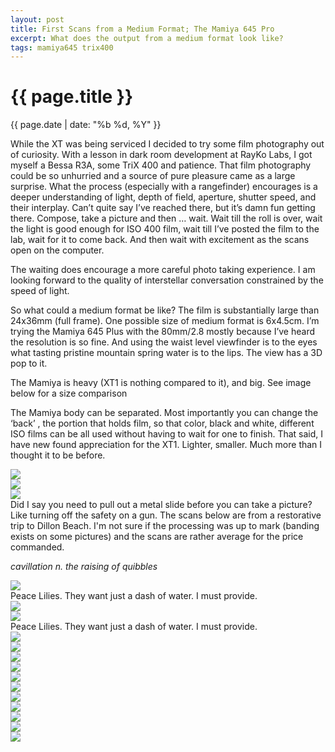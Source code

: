 ```yaml
---
layout: post
title: First Scans from a Medium Format; The Mamiya 645 Pro
excerpt: What does the output from a medium format look like?
tags: mamiya645 trix400
---
```


{{ page.title }}
================
<div class="pdate"> {{ page.date | date: "%b %d, %Y" }} </div>

While the XT was being serviced I decided to try some film photography out of
curiosity. With a lesson in dark room development at RayKo Labs, I got myself a
Bessa R3A, some TriX 400 and patience. That film photography could be so
unhurried and a source of pure pleasure came as a large surprise. What the
process (especially with a rangefinder) encourages is a deeper understanding of
light, depth of field, aperture, shutter speed, and their interplay. Can’t quite
say I’ve reached there, but it’s damn fun getting there. Compose, take a picture
and then … wait. Wait till the roll is over, wait the light is good enough for
ISO 400 film, wait till I’ve posted the film to the lab, wait for it to come
back.  And then wait with excitement as the scans open on the computer.

The waiting does encourage a more careful photo taking experience. I am looking
forward to the quality of interstellar conversation constrained by the speed of
light.

So what could a medium format be like? The film is substantially large than
24x36mm (full frame). One possible size of medium format is 6x4.5cm. I’m trying
the Mamiya 645 Plus with the 80mm/2.8 mostly because I’ve heard the resolution
is so fine. And using the waist level viewfinder is to the eyes what tasting
pristine mountain spring water is to the lips.  The view has a 3D pop to it.

The Mamiya is heavy (XT1 is nothing compared to it), and big. See image below
for a size comparison

<!--  ![Comparison of XT1 and Mamiya 645 Pro]({{ site.url }}/images/photos/mamiya1/compare.jpg) -->
 
The Mamiya body can be separated.  Most importantly you can change the ‘back’ , the portion that holds film, so that color, black and white, different ISO films can be all used without having to wait for one to finish. That said, I have new found appreciation for the XT1. Lighter, smaller. Much more than I thought it to be before. 

<div style="max-width:1200px;margin:0;padding:0;">
<div id="demo5" class="flex-images">

<div class="item" data-w="275" data-h="200">
<!-- <div class="img" style="overflow:visible;bottom: 25px;"><img src="https://docs.google.com/uc?id=0B6d70FmpKIi1V0pkMTNDN2hWSm8" data-src="https://docs.google.com/uc?id=0B6d70FmpKIi1YTh1eGFabHA5eUE" > </div> -->
<div class="img"><img src="https://docs.google.com/uc?id=0B6d70FmpKIi1V0pkMTNDN2hWSm8" data-src="https://docs.google.com/uc?id=0B6d70FmpKIi1YTh1eGFabHA5eUE" > </div>
</div>

<div class="item" data-w="275" data-h="200">
<div class="img"><img src="https://docs.google.com/uc?id=0B6d70FmpKIi1V0pkMTNDN2hWSm8" data-src="https://docs.google.com/uc?id=0B6d70FmpKIi1YS1TbkVsNEJCVW8"></div>
</div>


<div class="item" data-w="275" data-h="200">
<div class="img"><img src="https://docs.google.com/uc?id=0B6d70FmpKIi1V0pkMTNDN2hWSm8" data-src="https://docs.google.com/uc?id=0B6d70FmpKIi1LUJEZDF4U1hyRlk"> </div>
<!-- <div class="bottom"/div> -->
</div>

</div> </div> Did I say you need to pull out a metal slide before you can take a
picture? Like turning off the safety on a gun. The scans below are from a
restorative trip to Dillon Beach. I'm not sure if the processing was up to mark
(banding exists on some pictures) and the scans are rather average for the price
commanded.

*cavillation n. the raising of quibbles*


<div style="max-width:1200px;margin:0;padding:0;"> <div id="demo4"
class="flex-images">

<div class="item" data-w="1092" data-h="800">
	<div class="img" style="overflow:visible;bottom: 25px;">
		<img src="https://docs.google.com/uc?id=0B6d70FmpKIi1V0pkMTNDN2hWSm8" data-src="https://docs.google.com/uc?id=0B6d70FmpKIi1U0VoUUlnVUFDM0k">
    </div>
	<div class="bottom"> Peace Lilies. They want just a dash of water. I must provide.</div>
</div>
<div class="item" data-w="1092" data-h="800">
	<div class="img"><img src="https://docs.google.com/uc?id=0B6d70FmpKIi1V0pkMTNDN2hWSm8" data-src="https://docs.google.com/uc?id=0B6d70FmpKIi1UjV1WDRDWkhrV28"></div>
</div>
<div class="item" data-w="1092" data-h="800">
	<div class="img"><img src="https://docs.google.com/uc?id=0B6d70FmpKIi1V0pkMTNDN2hWSm8" data-src="https://docs.google.com/uc?id=0B6d70FmpKIi1aUxZa3lQMDNRTms"></div>
	<div class='bottom'>Peace Lilies. They want just a dash of water. I must provide.</div>
</div>
<div class="item" data-w="1092" data-h="800">
	<div class="img"><img src="https://docs.google.com/uc?id=0B6d70FmpKIi1V0pkMTNDN2hWSm8" data-src="https://docs.google.com/uc?id=0B6d70FmpKIi1OEp6VTNFMjNic28"></div>
</div>
<div class="item" data-w="1092" data-h="800">
	<div class="img"><img src="https://docs.google.com/uc?id=0B6d70FmpKIi1V0pkMTNDN2hWSm8" data-src="https://docs.google.com/uc?id=0B6d70FmpKIi1c2FfdDhWMEY1N3M"></div>
</div>
<div class="item" data-w="1092" data-h="800">
	<div class="img"><img src="https://docs.google.com/uc?id=0B6d70FmpKIi1V0pkMTNDN2hWSm8" data-src="https://docs.google.com/uc?id=0B6d70FmpKIi1TU1NcjFwczEzWnc"></div>
</div>
<div class="item" data-w="1092" data-h="800">
	<div class="img"><img src="https://docs.google.com/uc?id=0B6d70FmpKIi1V0pkMTNDN2hWSm8" data-src="https://docs.google.com/uc?id=0B6d70FmpKIi1ZTE2bjY5M05ZOG8"></div>
</div>
<div class="item" data-w="1092" data-h="800">
	<div class="img"><img src="https://docs.google.com/uc?id=0B6d70FmpKIi1V0pkMTNDN2hWSm8" data-src="https://docs.google.com/uc?id=0B6d70FmpKIi1clFtSGxScUdnWDQ"></div>
</div>
<div class="item" data-w="1092" data-h="800">
	<div class="img"><img src="https://docs.google.com/uc?id=0B6d70FmpKIi1V0pkMTNDN2hWSm8" data-src="https://docs.google.com/uc?id=0B6d70FmpKIi1aWVVeVpyRndOUnc"></div>
</div>
<div class="item" data-w="1092" data-h="800">
	<div class="img"><img src="https://docs.google.com/uc?id=0B6d70FmpKIi1V0pkMTNDN2hWSm8" data-src="https://docs.google.com/uc?id=0B6d70FmpKIi1QnRpU0ZLdmpWNVE"></div>
</div>
<div class="item" data-w="1092" data-h="800">
	<div class="img"><img src="https://docs.google.com/uc?id=0B6d70FmpKIi1V0pkMTNDN2hWSm8" data-src="https://docs.google.com/uc?id=0B6d70FmpKIi1ZmMyV3BYbjJ0aVE"></div>
</div>
<div class="item" data-w="1092" data-h="800">
	<div class="img"><img src="https://docs.google.com/uc?id=0B6d70FmpKIi1V0pkMTNDN2hWSm8" data-src="https://docs.google.com/uc?id=0B6d70FmpKIi1R0laQ3F1QndQaWs"></div>
</div>
<div class="item" data-w="1092" data-h="800">
	<div class="img"><img src="https://docs.google.com/uc?id=0B6d70FmpKIi1V0pkMTNDN2hWSm8" data-src="https://docs.google.com/uc?id=0B6d70FmpKIi1RzJENmF0U1FIVXc"></div>
</div>
<div class="item" data-w="1092" data-h="800">
	<div class="img"><img src="https://docs.google.com/uc?id=0B6d70FmpKIi1V0pkMTNDN2hWSm8" data-src="https://docs.google.com/uc?id=0B6d70FmpKIi1SXJsV29FX0tsdG8"></div>
</div>

</div>
</div>

<script>
$('#demo4').flexImages({ rowHeight:800 , truncate: 0});
$('#demo5').flexImages({ rowHeight:200 , truncate: 0});
</script>



